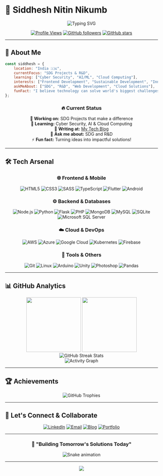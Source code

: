 # 🚀 Siddhesh Nitin Nikumb

<div align="center">
  
![Typing SVG](https://readme-typing-svg.herokuapp.com?font=Fira+Code&weight=600&size=28&duration=4000&pause=1000&color=00D9FF&background=0D1117&center=true&vCenter=true&width=600&height=70&lines=Frontend+Developer+%26+Tech+Enthusiast;SDG+Projects+Specialist;Cloud+%26+AI+Explorer;Passionate+Problem+Solver)

</div>

<div align="center">
  
[![Profile Views](https://komarev.com/ghpvc/?username=sidd07-hub&label=Profile%20views&color=00D9FF&style=for-the-badge)](https://github.com/sidd07-hub)
[![GitHub followers](https://img.shields.io/github/followers/sidd07-hub?logo=GitHub&style=for-the-badge&color=00D9FF)](https://github.com/sidd07-hub)
[![GitHub stars](https://img.shields.io/github/stars/sidd07-hub?logo=github&style=for-the-badge&color=00D9FF)](https://github.com/sidd07-hub)

</div>

---

## 🌟 About Me

```javascript
const siddhesh = {
    location: "India 🇮🇳",
    currentFocus: "SDG Projects & R&D",
    learning: ["Cyber Security", "AI/ML", "Cloud Computing"],
    interests: ["Frontend Development", "Sustainable Development", "Innovation"],
    askMeAbout: ["SDG", "R&D", "Web Development", "Cloud Solutions"],
    funFact: "I believe technology can solve world's biggest challenges! 🌍"
};
```

<div align="center">

### 🔥 Current Status

🔭 **Working on:** SDG Projects that make a difference  
🌱 **Learning:** Cyber Security, AI & Cloud Computing  
📝 **Writing at:** [My Tech Blog](https://siddheshnikumb.wordpress.com/2024/08/04/the-art-of-connection/)  
💬 **Ask me about:** SDG and R&D  
⚡ **Fun fact:** Turning ideas into impactful solutions!

</div>

---

## 🛠️ Tech Arsenal

<div align="center">

### 🌐 Frontend & Mobile
![HTML5](https://img.shields.io/badge/HTML5-E34F26?style=for-the-badge&logo=html5&logoColor=white)
![CSS3](https://img.shields.io/badge/CSS3-1572B6?style=for-the-badge&logo=css3&logoColor=white)
![SASS](https://img.shields.io/badge/SASS-hotpink?style=for-the-badge&logo=SASS&logoColor=white)
![TypeScript](https://img.shields.io/badge/TypeScript-007ACC?style=for-the-badge&logo=typescript&logoColor=white)
![Flutter](https://img.shields.io/badge/Flutter-02569B?style=for-the-badge&logo=flutter&logoColor=white)
![Android](https://img.shields.io/badge/Android-3DDC84?style=for-the-badge&logo=android&logoColor=white)

### ⚙️ Backend & Databases
![Node.js](https://img.shields.io/badge/Node.js-43853D?style=for-the-badge&logo=node.js&logoColor=white)
![Python](https://img.shields.io/badge/Python-3776AB?style=for-the-badge&logo=python&logoColor=white)
![Flask](https://img.shields.io/badge/Flask-000000?style=for-the-badge&logo=flask&logoColor=white)
![PHP](https://img.shields.io/badge/PHP-777BB4?style=for-the-badge&logo=php&logoColor=white)
![MongoDB](https://img.shields.io/badge/MongoDB-4EA94B?style=for-the-badge&logo=mongodb&logoColor=white)
![MySQL](https://img.shields.io/badge/MySQL-00000F?style=for-the-badge&logo=mysql&logoColor=white)
![SQLite](https://img.shields.io/badge/SQLite-07405E?style=for-the-badge&logo=sqlite&logoColor=white)
![Microsoft SQL Server](https://img.shields.io/badge/Microsoft%20SQL%20Server-CC2927?style=for-the-badge&logo=microsoft%20sql%20server&logoColor=white)

### ☁️ Cloud & DevOps
![AWS](https://img.shields.io/badge/AWS-232F3E?style=for-the-badge&logo=amazon-aws&logoColor=white)
![Azure](https://img.shields.io/badge/Azure-0078D4?style=for-the-badge&logo=microsoft-azure&logoColor=white)
![Google Cloud](https://img.shields.io/badge/Google_Cloud-4285F4?style=for-the-badge&logo=google-cloud&logoColor=white)
![Kubernetes](https://img.shields.io/badge/Kubernetes-326ce5?style=for-the-badge&logo=kubernetes&logoColor=white)
![Firebase](https://img.shields.io/badge/Firebase-039BE5?style=for-the-badge&logo=Firebase&logoColor=white)

### 🔧 Tools & Others
![Git](https://img.shields.io/badge/Git-F05032?style=for-the-badge&logo=git&logoColor=white)
![Linux](https://img.shields.io/badge/Linux-FCC624?style=for-the-badge&logo=linux&logoColor=black)
![Arduino](https://img.shields.io/badge/Arduino-00979D?style=for-the-badge&logo=Arduino&logoColor=white)
![Unity](https://img.shields.io/badge/Unity-100000?style=for-the-badge&logo=unity&logoColor=white)
![Photoshop](https://img.shields.io/badge/Adobe%20Photoshop-31A8FF?style=for-the-badge&logo=Adobe%20Photoshop&logoColor=white)
![Pandas](https://img.shields.io/badge/Pandas-2C2D72?style=for-the-badge&logo=pandas&logoColor=white)

</div>

---

## 📊 GitHub Analytics

<div align="center">
  <img height="180em" src="https://github-readme-stats.vercel.app/api?username=sidd07-hub&show_icons=true&theme=tokyonight&include_all_commits=true&count_private=true&hide_border=true&bg_color=0D1117&title_color=00D9FF&icon_color=00D9FF&text_color=ffffff"/>
  <img height="180em" src="https://github-readme-stats.vercel.app/api/top-langs/?username=sidd07-hub&layout=compact&langs_count=7&theme=tokyonight&hide_border=true&bg_color=0D1117&title_color=00D9FF&text_color=ffffff"/>
</div>

<div align="center">
  <img src="https://github-readme-streak-stats.herokuapp.com/?user=sidd07-hub&theme=tokyonight&hide_border=true&background=0D1117&stroke=00D9FF&ring=00D9FF&fire=00D9FF&currStreakLabel=00D9FF" alt="GitHub Streak Stats"/>
</div>

<div align="center">
  <img src="https://github-readme-activity-graph.vercel.app/graph?username=sidd07-hub&theme=tokyo-night&bg_color=0D1117&color=00D9FF&line=00D9FF&point=ffffff&area=true&hide_border=true" alt="Activity Graph"/>
</div>

---

## 🏆 Achievements

<div align="center">
  <img src="https://github-profile-trophy.vercel.app/?username=sidd07-hub&theme=tokyonight&no-frame=true&no-bg=true&margin-w=4&row=2&column=4" alt="GitHub Trophies"/>
</div>

---

## 🤝 Let's Connect & Collaborate

<div align="center">

[![LinkedIn](https://img.shields.io/badge/LinkedIn-0077B5?style=for-the-badge&logo=linkedin&logoColor=white)](https://www.linkedin.com/in/siddhesh-nikumb-7884392b2/)
[![Email](https://img.shields.io/badge/Email-D14836?style=for-the-badge&logo=gmail&logoColor=white)](mailto:siddheshnikumb@gmail.com)
[![Blog](https://img.shields.io/badge/Blog-21759B?style=for-the-badge&logo=wordpress&logoColor=white)](https://siddheshnikumb.wordpress.com/2024/08/04/the-art-of-connection/)
[![Portfolio](https://img.shields.io/badge/Portfolio-FF5722?style=for-the-badge&logo=firefox&logoColor=white)](#)

</div>

---

<div align="center">

### 🎯 "Building Tomorrow's Solutions Today"

![Snake animation](https://github.com/sidd07-hub/sidd07-hub/blob/output/github-contribution-grid-snake-dark.svg)

</div>

---

<div align="center">
  <img src="https://capsule-render.vercel.app/api?type=waving&color=00D9FF&height=120&section=footer&animation=fadeIn"/>
</div>
